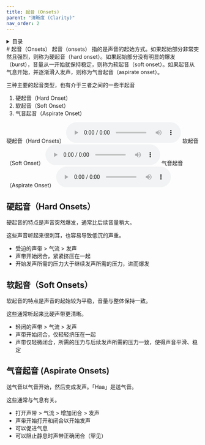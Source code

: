 ```yaml
---
title: 起音 (Onsets)
parent: "清晰度 (Clarity)"
nav_order: 2
---
```

<details closed markdown="block">
  <summary>
    目录
  </summary>
{: .text-delta }
1. TOC
{:toc}
</details>
# 起音（Onsets）
起音（onsets） 指的是声音的起始方式。如果起始部分非常突然且强烈，则称为硬起音（hard onset）。如果起始部分没有明显的爆发（burst），音量从一开始就保持稳定，则称为软起音（soft onset）。如果起音从气息开始，并逐渐滑入发声，则称为气音起音（aspirate onset）。

三种主要的起音类型，也有介于三者之间的一些半起音
1. 硬起音（Hard Onset）
2. 软起音（Soft Onset）
3. 气音起音（Aspirate Onset）

硬起音（Hard Onsets）
<audio controls> <source src="/audio/onsets-hard.ogg" type="audio/ogg"> Your browser does not support the audio element. </audio>
软起音（Soft Onset）
<audio controls> <source src="/audio/onsets-soft.ogg" type="audio/ogg"> Your browser does not support the audio element. </audio>
气音起音（Aspirate Onset）
<audio controls> <source src="/audio/onsets-aspirate.ogg" type="audio/ogg"> Your browser does not support the audio element. </audio>

## 硬起音（Hard Onsets）
硬起音的特点是声音突然爆发，通常比后续音量稍大。

这些声音听起来很刺耳，也容易导致低沉的声重。
- 受迫的声带 > 气流 > 发声
- 声带开始闭合，紧紧挤压在一起
- 开始发声所需的压力大于继续发声所需的压力，进而爆发

## 软起音（Soft Onsets）
软起音的特点是声音的起始较为平稳，音量与整体保持一致。

这些通常听起来比硬声带更清晰。
- 轻闭的声带 > 气流 > 发声
- 声带开始闭合，仅轻轻挤压在一起
- 声带仅轻微闭合，所需的压力与后续发声所需的压力一致，使得声音平滑、稳定

## 气音起音 (Aspirate Onsets)
送气音以气音开始，然后变成发声。「Haa」是送气音。

这些通常与气息有关。
- 打开声带 > 气流 > 增加闭合 > 发声
- 声带开始打开和闭合以开始发声
- 可以促进气息
- 可以阻止静息时声带正确闭合（罕见）
